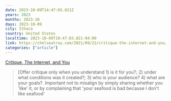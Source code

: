 ```yaml
---
date: 2023-10-09T14:47:03.821Z
years: 2023
months: 2023-10
days: 2023-10-09
city: Ithaca
country: United States
localtime: 2023-10-09T10:47:03.821-04:00
link: https://chelseatroy.com/2021/09/22/critique-the-internet-and-you/
categories: ["article"]
---
```

[Critique, The Internet, and You](https://chelseatroy.com/2021/09/22/critique-the-internet-and-you/)

> [Offer critique only when you understand 1) is it for you?; 2) under what conditions was it created?; 3) who is your audience? 4) what are your goals?. Important not to misalign by simply sharing whether you 'like' it, or by complaining that 'your seafood is bad because I don't like seafood'

